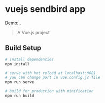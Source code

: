 # vuejs sendbird app 

[Demo: ](http://michael-tessier.fr/labo/vuejs-sendbird/#/).

> A Vue.js project

## Build Setup

``` bash
# install dependencies
npm install

# serve with hot reload at localhost:8081
# you can change port in vue.config.js file
npm run serve

# build for production with minification
npm run build

```
